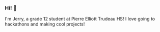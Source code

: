 ### Hi! 👋

I'm Jerry, a grade 12 student at Pierre Elliott Trudeau HS! I love going to hackathons and making cool projects! 
<!--
Anyways, I would tell you a joke about UDP, but you probably wouldn't get it. 

**Bobliuuu/Bobliuuu** is a ✨ _special_ ✨ repository because its `README.md` (this file) appears on your GitHub profile.

Here are some ideas to get you started:

- 🔭 I’m currently working on ...
- 🌱 I’m currently learning ...
- 👯 I’m looking to collaborate on ...
- 🤔 I’m looking for help with ...
- 💬 Ask me about ...
- 📫 How to reach me: ...
- 😄 Pronouns: ...
- ⚡ Fun fact: ...
-->
